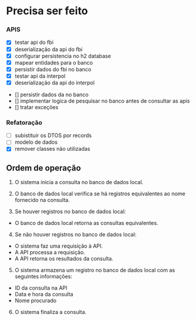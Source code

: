 # Precisa ser feito

### APIS
- [X] testar api do fbi
- [X] deserialização da api do fbi 
- [X] configurar persistencia no h2 database
- [X] mapear entidades para o banco
- [x] persistir dados do fbi no banco
- [x] testar api da interpol
- [x] deserialização da api do interpol
- [] persistir dados da no banco
- [] implementar logica de pesquisar no banco antes de consultar as apis
- [] tratar exceções

### Refatoração
- [ ] subistituir os DTOS por records
- [ ] modelo de dados
- [X] remover classes não utilizadas

## Ordem de operação
1. O sistema inicia a consulta no banco de dados local.

2. O banco de dados local verifica se há registros equivalentes ao nome fornecido na consulta.

3. Se houver registros no banco de dados local:
  - O banco de dados local retorna as consultas equivalentes.

4. Se não houver registros no banco de dados local:
  - O sistema faz uma requisição à API.
  - A API processa a requisição.
  - A API retorna os resultados da consulta.

5. O sistema armazena um registro no banco de dados local com as seguintes informações:
  - ID da consulta na API
  - Data e hora da consulta
  - Nome procurado

6. O sistema finaliza a consulta.
